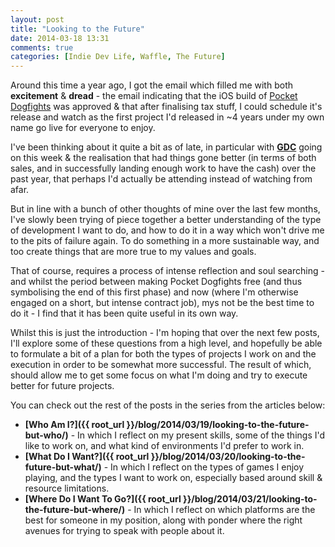```yaml
---
layout: post
title: "Looking to the Future"
date: 2014-03-18 13:31
comments: true
categories: [Indie Dev Life, Waffle, The Future]
---
```

Around this time a year ago, I got the email which filled me with both **excitement** & **dread** - the email indicating that the iOS build of [Pocket Dogfights](http://www.pocketdogfights.com) was approved & that after finalising tax stuff, I could schedule it's release and watch as the first project I'd released in ~4 years under my own name go live for everyone to enjoy.

I've been thinking about it quite a bit as of late, in particular with **[GDC](http://www.gdconf.com)** going on this week & the realisation that had things gone better (in terms of both sales, and in successfully landing enough work to have the cash) over the past year, that perhaps I'd actually be attending instead of watching from afar.

But in line with a bunch of other thoughts of mine over the last few months, I've slowly been trying of piece together a better understanding of the type of development I want to do, and how to do it in a way which won't drive me to the pits of failure again. To do something in a more sustainable way, and too create things that are more true to my values and goals.

That of course, requires a process of intense reflection and soul searching - and whilst the period between making Pocket Dogfights free (and thus symbolising the end of this first phase) and now (where I'm otherwise engaged on a short, but intense contract job), mys not be the best time to do it - I find that it has been quite useful in its own way.

Whilst this is just the introduction - I'm hoping that over the next few posts, I'll explore some of these questions from a high level, and hopefully be able to formulate a bit of a plan for both the types of projects I work on and the execution in order to be somewhat more successful. The result of which, should allow me to get some focus on what I'm doing and try to execute better for future projects.

You can check out the rest of the posts in the series from the articles below:

* **[Who Am I?]({{ root_url }}/blog/2014/03/19/looking-to-the-future-but-who/)** - In which I reflect on my present skills, some of the things I'd like to work on, and what kind of environments I'd prefer to work in.
* **[What Do I Want?]({{ root_url }}/blog/2014/03/20/looking-to-the-future-but-what/)** - In which I reflect on the types of games I enjoy playing, and the types I want to work on, especially based around skill &amp; resource limitations.
* **[Where Do I Want To Go?]({{ root_url }}/blog/2014/03/21/looking-to-the-future-but-where/)** - In which I reflect on which platforms are the best for someone in my position, along with ponder where the right avenues for trying to speak with people about it.